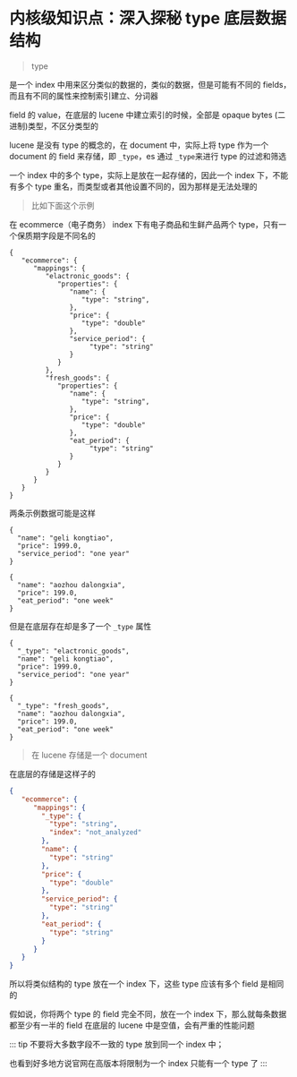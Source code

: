 # 内核级知识点：深入探秘 type 底层数据结构

> type

是一个 index 中用来区分类似的数据的，类似的数据，但是可能有不同的 fields，而且有不同的属性来控制索引建立、分词器

field 的 value，在底层的 lucene 中建立索引的时候，全部是 opaque bytes (二进制)类型，不区分类型的

lucene 是没有 type 的概念的，在 document 中，实际上将 type 作为一个 document 的 field 来存储，即 `_type`，es 通过 `_type`来进行 type 的过滤和筛选

一个 index 中的多个 type，实际上是放在一起存储的，因此一个 index 下，不能有多个 type 重名，而类型或者其他设置不同的，因为那样是无法处理的

> 比如下面这个示例

在 ecommerce（电子商务） index 下有电子商品和生鲜产品两个 type，只有一个保质期字段是不同名的

```json{12,25}
{
   "ecommerce": {
      "mappings": {
         "elactronic_goods": {
            "properties": {
               "name": {
                  "type": "string",
               },
               "price": {
                  "type": "double"
               },
      	       "service_period": {
      		        "type": "string"
      	       }			
            }
         },
         "fresh_goods": {
            "properties": {
               "name": {
                  "type": "string",
               },
               "price": {
                  "type": "double"
               },
      	       "eat_period": {
      		        "type": "string"
      	       }
            }
         }
      }
   }
}
```

两条示例数据可能是这样

```json{4,10}
{
  "name": "geli kongtiao",
  "price": 1999.0,
  "service_period": "one year"
}

{
  "name": "aozhou dalongxia",
  "price": 199.0,
  "eat_period": "one week"
}
```

但是在底层存在却是多了一个 `_type` 属性

```json{2,9}
{
  "_type": "elactronic_goods",
  "name": "geli kongtiao",
  "price": 1999.0,
  "service_period": "one year"
}

{
  "_type": "fresh_goods",
  "name": "aozhou dalongxia",
  "price": 199.0,
  "eat_period": "one week"
}
```

> 在 lucene 存储是一个 document

在底层的存储是这样子的

```json
{
   "ecommerce": {
      "mappings": {
        "_type": {
          "type": "string",
          "index": "not_analyzed"
        },
        "name": {
          "type": "string"
        },
        "price": {
          "type": "double"
        },
        "service_period": {
          "type": "string"
        },
        "eat_period": {
          "type": "string"
        }
      }
   }
}
```

所以将类似结构的 type 放在一个 index 下，这些 type 应该有多个 field 是相同的

假如说，你将两个 type 的 field 完全不同，放在一个 index 下，那么就每条数据都至少有一半的 field 在底层的 lucene 中是空值，会有严重的性能问题

::: tip
不要将大多数字段不一致的 type 放到同一个 index 中；

也看到好多地方说官网在高版本将限制为一个 index 只能有一个 type 了
:::
